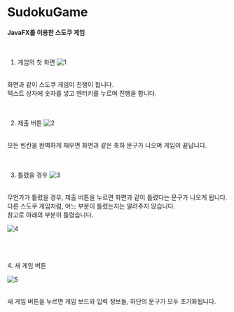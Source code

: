 # SudokuGame
**JavaFX를 이용한 스도쿠 게임**
<br/>
<br/>
<br/>

1. 게임의 첫 화면
   ![1](https://github.com/user-attachments/assets/bbe1c839-4578-45d2-87e1-43206cf31d17)
<br/>
화면과 같이 스도쿠 게임이 진행이 됩니다.
<br/>
텍스트 상자에 숫자를 넣고 엔터키를 누르며 진행을 합니다.
<br/>
<br/>
<br/>

2. 제출 버튼
     ![2](https://github.com/user-attachments/assets/58dc8bb2-dfcc-442a-b1a6-275393d3a31b)
<br/>
모든 빈칸을 완벽하게 채우면 화면과 같은 축하 문구가 나오며 게임이 끝납니다.
<br/>
<br/>
<br/>

3. 틀렸을 경우
     ![3](https://github.com/user-attachments/assets/b1483eb9-0208-471e-9984-60465acff388)
<br/>
무언가가 틀렸을 경우, 제출 버튼을 누르면 화면과 같이 틀렸다는 문구가 나오게 됩니다.
<br/>
다른 스도쿠 게임처럼, 어느 부분이 틀렸는지는 알려주지 않습니다.
<br/>
참고로 아래의 부분이 틀렸습니다.
<br/>

   ![4](https://github.com/user-attachments/assets/0e4ac27b-32a3-4c41-9686-235a30daa999)


<br/>
<br/>
<br/>
4. 새 게임 버튼

   ![5](https://github.com/user-attachments/assets/07887e62-0eff-46b5-8f13-3f2946390a35)


<br/>
새 게임 버튼을 누르면 게임 보드와 입력 정보들, 하단의 문구가 모두 초기화됩니다.
<br/>
<br/>
<br/>
